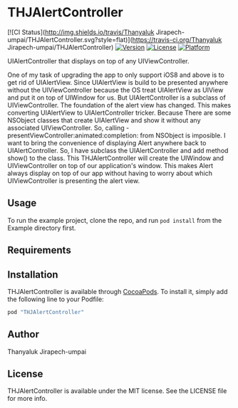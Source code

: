 # THJAlertController

[![CI Status](http://img.shields.io/travis/Thanyaluk Jirapech-umpai/THJAlertController.svg?style=flat)](https://travis-ci.org/Thanyaluk Jirapech-umpai/THJAlertController)
[![Version](https://img.shields.io/cocoapods/v/THJAlertController.svg?style=flat)](http://cocoapods.org/pods/THJAlertController)
[![License](https://img.shields.io/cocoapods/l/THJAlertController.svg?style=flat)](http://cocoapods.org/pods/THJAlertController)
[![Platform](https://img.shields.io/cocoapods/p/THJAlertController.svg?style=flat)](http://cocoapods.org/pods/THJAlertController)

UIAlertController that displays on top of any UIViewController.

One of my task of upgrading the app to only support iOS8 and above is to get rid of UIAlertView. Since UIAlertView is build to be presented anywhere without the UIViewController because the OS treat UIAlertView as UIView and put it on top of UIWindow for us. But UIAlertController is a subclass of UIViewController. The foundation of the alert view has changed. This makes converting UIAlertView to UIAlertController tricker. Because There are some NSObject classes that  create UIAlertView and show it without any associated UIViewController. So, calling - presentViewController:animated:completion: from NSObject is imposible. I want to bring the convenience of displaying Alert anywhere back to UIAlertController. So, I have subclass the UIAlertController and add method show() to the class. This THJAlertController will create the UIWindow and UIViewController on top of our application's window. This makes Alert always display on top of our app without having to worry about which UIViewController is presenting the alert view.

## Usage

To run the example project, clone the repo, and run `pod install` from the Example directory first.

## Requirements

## Installation

THJAlertController is available through [CocoaPods](http://cocoapods.org). To install
it, simply add the following line to your Podfile:

```ruby
pod "THJAlertController"
```

## Author

Thanyaluk Jirapech-umpai

## License

THJAlertController is available under the MIT license. See the LICENSE file for more info.
